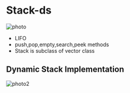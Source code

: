 # Stack-ds
![photo](https://github.com/alpersener/custom-stack-ds/assets/69325145/c29fda0a-266a-4b36-9132-3b49e2be0ab1)
* LIFO
* push,pop,empty,search,peek methods
* Stack is subclass of vector class

## Dynamic Stack Implementation
![photo2](https://github.com/alpersener/custom-stack-ds/assets/69325145/0f0ee1a5-ecf8-4fac-81af-c42c6d8fb645)


